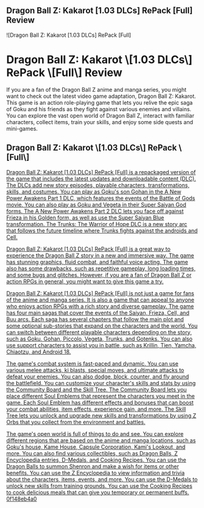 ## Dragon Ball Z: Kakarot [1.03 DLCs] RePack [Full] Review

 
![Dragon Ball Z: Kakarot \[1.03 DLCs\] RePack \[Full\] 
<h1>Dragon Ball Z: Kakarot \[1.03 DLCs\] RePack \[Full\] Review</h1>
<p>If you are a fan of the Dragon Ball Z anime and manga series, you might want to check out the latest video game adaptation, Dragon Ball Z: Kakarot. This game is an action role-playing game that lets you relive the epic saga of Goku and his friends as they fight against various enemies and villains. You can explore the vast open world of Dragon Ball Z, interact with familiar characters, collect items, train your skills, and enjoy some side quests and mini-games.</p>
<h2>Dragon Ball Z: Kakarot \[1.03 DLCs\] RePack \[Full\]</h2>
<p><a href=](https://encrypted-tbn2.gstatic.com/images?q=tbn:ANd9GcQP5wNLLyMVkvZqNJOteZN1gephZeh3wUvG9DixFbfVZjI8a9MjPXmpJ6E)**Download**
 
Dragon Ball Z: Kakarot [1.03 DLCs] RePack [Full] is a repackaged version of the game that includes the latest updates and downloadable content (DLC). The DLCs add new story episodes, playable characters, transformations, skills, and costumes. You can play as Goku's son Gohan in the A New Power Awakens Part 1 DLC, which features the events of the Battle of Gods movie. You can also play as Goku and Vegeta in their Super Saiyan God forms. The A New Power Awakens Part 2 DLC lets you face off against Frieza in his Golden form, as well as use the Super Saiyan Blue transformation. The Trunks: The Warrior of Hope DLC is a new story arc that follows the future timeline where Trunks fights against the androids and Cell.
 
Dragon Ball Z: Kakarot [1.03 DLCs] RePack [Full] is a great way to experience the Dragon Ball Z story in a new and immersive way. The game has stunning graphics, fluid combat, and faithful voice acting. The game also has some drawbacks, such as repetitive gameplay, long loading times, and some bugs and glitches. However, if you are a fan of Dragon Ball Z or action RPGs in general, you might want to give this game a try.
  
Dragon Ball Z: Kakarot [1.03 DLCs] RePack [Full] is not just a game for fans of the anime and manga series. It is also a game that can appeal to anyone who enjoys action RPGs with a rich story and diverse gameplay. The game has four main sagas that cover the events of the Saiyan, Frieza, Cell, and Buu arcs. Each saga has several chapters that follow the main plot and some optional sub-stories that expand on the characters and the world. You can switch between different playable characters depending on the story, such as Goku, Gohan, Piccolo, Vegeta, Trunks, and Gotenks. You can also use support characters to assist you in battle, such as Krillin, Tien, Yamcha, Chiaotzu, and Android 18.
 
The game's combat system is fast-paced and dynamic. You can use various melee attacks, ki blasts, special moves, and ultimate attacks to defeat your enemies. You can also dodge, block, counter, and fly around the battlefield. You can customize your character's skills and stats by using the Community Board and the Skill Tree. The Community Board lets you place different Soul Emblems that represent the characters you meet in the game. Each Soul Emblem has different effects and bonuses that can boost your combat abilities, item effects, experience gain, and more. The Skill Tree lets you unlock and upgrade new skills and transformations by using Z Orbs that you collect from the environment and battles.
 
The game's open world is full of things to do and see. You can explore different regions that are based on the anime and manga locations, such as Goku's house, Kame House, Capsule Corporation, Kami's Lookout, and more. You can also find various collectibles, such as Dragon Balls, Z Encyclopedia entries, D-Medals, and Cooking Recipes. You can use the Dragon Balls to summon Shenron and make a wish for items or other benefits. You can use the Z Encyclopedia to view information and trivia about the characters, items, events, and more. You can use the D-Medals to unlock new skills from training grounds. You can use the Cooking Recipes to cook delicious meals that can give you temporary or permanent buffs.
 0f148eb4a0
